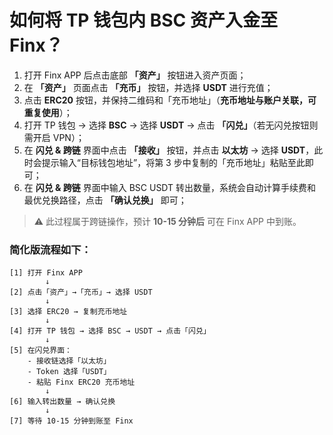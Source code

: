 # 如何将 TP 钱包内 BSC 资产入金至 Finx？

1. 打开 Finx APP 后点击底部 **「资产」** 按钮进入资产页面；
2. 在 **「资产」** 页面点击 **「充币」** 按钮，并选择 **USDT** 进行充值；
3. 点击 **ERC20** 按钮，并保持二维码和「充币地址」（**充币地址与账户关联，可重复使用**）；
4. 打开 TP 钱包 → 选择 **BSC** → 选择 **USDT** → 点击 **「闪兑」**（若无闪兑按钮则需开启 VPN）；
5. 在 **闪兑 & 跨链** 界面中点击 **「接收」** 按钮，并点击 **以太坊** → 选择 **USDT**，此时会提示输入“目标钱包地址”，将第 3 步中复制的「充币地址」粘贴至此即可；
6. 在 **闪兑 & 跨链** 界面中输入 BSC USDT 转出数量，系统会自动计算手续费和最优兑换路径，点击 **「确认兑换」** 即可；

> ⚠️ 此过程属于跨链操作，预计 **10-15 分钟后** 可在 Finx APP 中到账。


### 简化版流程如下：

```plaintext
[1] 打开 Finx APP
        ↓
[2] 点击「资产」→「充币」→ 选择 USDT
        ↓
[3] 选择 ERC20 → 复制充币地址
        ↓
[4] 打开 TP 钱包 → 选择 BSC → USDT → 点击「闪兑」
        ↓
[5] 在闪兑界面：
    - 接收链选择「以太坊」
    - Token 选择「USDT」
    - 粘贴 Finx ERC20 充币地址
        ↓
[6] 输入转出数量 → 确认兑换
        ↓
[7] 等待 10-15 分钟到账至 Finx
